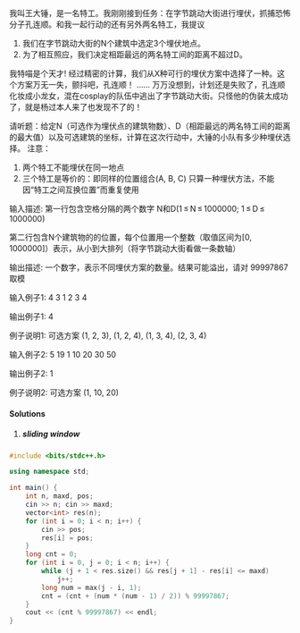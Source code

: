 我叫王大锤，是一名特工。我刚刚接到任务：在字节跳动大街进行埋伏，抓捕恐怖分子孔连顺。和我一起行动的还有另外两名特工，我提议

1. 我们在字节跳动大街的N个建筑中选定3个埋伏地点。
2. 为了相互照应，我们决定相距最远的两名特工间的距离不超过D。

我特喵是个天才! 经过精密的计算，我们从X种可行的埋伏方案中选择了一种。这个方案万无一失，颤抖吧，孔连顺！
……
万万没想到，计划还是失败了，孔连顺化妆成小龙女，混在cosplay的队伍中逃出了字节跳动大街。只怪他的伪装太成功了，就是杨过本人来了也发现不了的！

请听题：给定N（可选作为埋伏点的建筑物数）、D（相距最远的两名特工间的距离的最大值）以及可选建筑的坐标，计算在这次行动中，大锤的小队有多少种埋伏选择。
注意：
1. 两个特工不能埋伏在同一地点
2. 三个特工是等价的：即同样的位置组合(A, B, C) 只算一种埋伏方法，不能因“特工之间互换位置”而重复使用


输入描述:
第一行包含空格分隔的两个数字 N和D(1 ≤ N ≤ 1000000; 1 ≤ D ≤ 1000000)

第二行包含N个建筑物的的位置，每个位置用一个整数（取值区间为[0, 1000000]）表示，从小到大排列（将字节跳动大街看做一条数轴）

输出描述:
一个数字，表示不同埋伏方案的数量。结果可能溢出，请对 99997867 取模

输入例子1:
4 3
1 2 3 4

输出例子1:
4

例子说明1:
可选方案 (1, 2, 3), (1, 2, 4), (1, 3, 4), (2, 3, 4)

输入例子2:
5 19
1 10 20 30 50

输出例子2:
1

例子说明2:
可选方案 (1, 10, 20)


#### Solutions

1. ##### sliding window

```cpp
#include <bits/stdc++.h>

using namespace std;

int main() {
    int n, maxd, pos;
    cin >> n; cin >> maxd;
    vector<int> res(n);
    for (int i = 0; i < n; i++) {
        cin >> pos;
        res[i] = pos;
    }
    long cnt = 0;
    for (int i = 0, j = 0; i < n; i++) {
        while (j + 1 < res.size() && res[j + 1] - res[i] <= maxd)
            j++;
        long num = max(j - i, 1);
        cnt = (cnt + (num * (num - 1) / 2)) % 99997867;
    }
    cout << (cnt % 99997867) << endl;
}
```